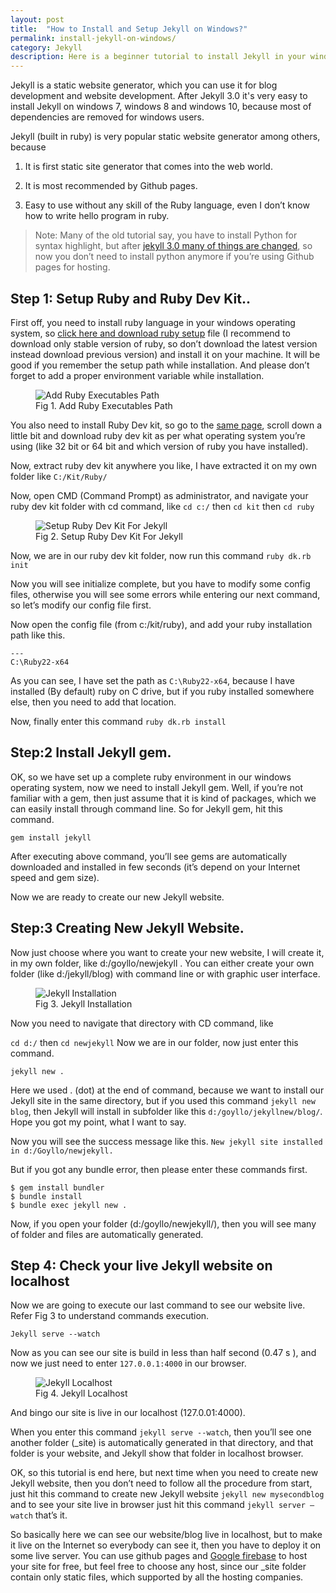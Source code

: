 ```yaml
---
layout: post
title:  "How to Install and Setup Jekyll on Windows?"
permalink: install-jekyll-on-windows/
category: Jekyll
description: Here is a beginner tutorial to install Jekyll in your windows system without any trouble.
---
```

Jekyll is a static website generator, which you can use it for blog development and website development. After Jekyll 3.0 it's very easy to install Jekyll on windows 7, windows 8 and windows 10, because most of dependencies are removed for windows users.

Jekyll (built in ruby) is very popular static website generator among others, because 

1) It is first static site generator that comes into the web world.

2) It is most recommended by Github pages.

3) Easy to use without any skill of the Ruby language, even I don’t know how to write hello program in ruby.

> Note: Many of  the old tutorial say, you have to install Python for syntax highlight, but after <a href="https://github.com/blog/2100-github-pages-now-faster-and-simpler-with-jekyll-3-0" rel="nofollow" target="_blank">jekyll 3.0 many of things are changed</a>, so now you don’t need to install python anymore if you’re using Github pages for hosting.
>

## Step 1: Setup Ruby and Ruby Dev Kit.. 

First off, you need to install ruby language in your windows operating system, so  <a href="http://rubyinstaller.org/downloads/" rel="nofollow" target="_blank">click here and download ruby setup</a> file (I recommend to download only stable version of ruby, so don’t download the latest version instead download previous version) and install it on your machine. It will be good if you remember the setup path while installation. And please don’t forget to add a proper environment variable while installation.

<figure>
 <img class="img-responsive" alt="Add Ruby Executables Path" src="https://cdn.goyllo.com/jekyll/Add-Ruby-Executables-path.png" />
  <figcaption>Fig 1. Add Ruby Executables Path</figcaption>
</figure>

You also need to install Ruby Dev kit, so go to the <a href="http://rubyinstaller.org/downloads/" rel="nofollow" target="_blank">same page</a>, scroll down a little bit and download ruby dev kit as per what operating system you’re using (like 32 bit or 64 bit and which version of ruby you have installed).

Now, extract ruby dev kit anywhere you like, I have extracted it on my own folder like `C:/Kit/Ruby/`

Now, open CMD (Command Prompt) as administrator, and navigate your ruby dev kit folder with cd command, like `cd c:/` then `cd kit` then `cd ruby`

<figure>
 <img class="img-responsive" alt="Setup Ruby Dev Kit For Jekyll" src="https://cdn.goyllo.com/jekyll/setup-ruby-dev-kit-for-jekyll.png" />
  <figcaption>Fig 2. Setup Ruby Dev Kit For Jekyll</figcaption>
</figure>

Now, we are in our ruby dev kit folder, now run this command 
`ruby dk.rb init`

Now you will see initialize complete, but you have to modify some config files, otherwise you will see some errors while entering our next command, so let’s modify our config file first.

Now open the config file (from c:/kit/ruby), and add your ruby installation path like this.

`---`<br/>
`C:\Ruby22-x64`


As you can see, I have set the path as `C:\Ruby22-x64`, because I have installed (By default) ruby on C drive, but if you ruby installed somewhere else, then you need to add that location.

Now, finally enter this command `ruby dk.rb install`

## Step:2 Install Jekyll gem.

OK, so we have set up a complete ruby environment in our windows operating system, now we need to install Jekyll gem. Well, if you’re not familiar with a gem, then just assume that it is kind of packages, which we can easily install through command line. So for Jekyll gem, hit this command.

`gem install jekyll`

After executing above command, you’ll see gems are automatically downloaded and installed in few seconds (it’s depend on your Internet speed and gem size).

Now we are ready to create our new Jekyll website.

## Step:3 Creating New Jekyll Website.

Now just choose where you want to create your new website, I will create it, in my own folder, like d:/goyllo/newjekyll . You can either create your own folder (like d:/jekyll/blog) with command line or with graphic user interface.

<figure>
 <img class="img-responsive" alt="Jekyll Installation" src="https://cdn.goyllo.com/jekyll/jekyll-installation.png" />
  <figcaption>Fig 3. Jekyll Installation</figcaption>
</figure>

Now you need to navigate that directory with CD command, like

`cd d:/` then `cd newjekyll`
Now we are in our folder, now just enter this command.

`jekyll new .`

Here we used . (dot) at the end of command, because we want to install our Jekyll site in the same directory, but if you used this command `jekyll new blog`, then Jekyll will install in subfolder like this `d:/goyllo/jekyllnew/blog/`. Hope you got my point, what I want to say.

Now you will see the success message like this. `New jekyll site installed in d:/Goyllo/newjekyll.`

But if you got any bundle error, then please enter these commands first.

	$ gem install bundler
	$ bundle install
	$ bundle exec jekyll new .

Now, if you open your folder (d:/goyllo/newjekyll/), then you will see many of folder and files are automatically generated.

## Step 4: Check your live Jekyll website on localhost ##

Now we are going to execute our last command to see our website live. Refer Fig 3 to understand commands execution.

`Jekyll serve --watch`

Now as you can see our site is build in less than half second (0.47 s ), and now we just need to enter `127.0.0.1:4000` in our browser.

<figure>
 <img class="img-responsive" alt="Jekyll Localhost" src="https://cdn.goyllo.com/jekyll/Jekyll-localhost.png" />
  <figcaption>Fig 4. Jekyll Localhost</figcaption>
</figure>

And bingo our site is live in our localhost (127.0.01:4000).

When you enter this command `jekyll serve --watch`, then you’ll see one another folder (_site) is automatically generated in that directory, and that folder is your website, and Jekyll show that folder in localhost browser.

OK, so this tutorial is end here, but next time when you need to create new Jekyll website, then you don’t need to follow all the procedure from start, just hit this command to create new Jekyll website `jekyll new mysecondblog` and to see your site live in browser just hit this command `jekyll server –watch` that’s it.

So basically here we can see our website/blog live in localhost, but to make it live on the Internet so everybody can see it, then you have to deploy it on some live server. You can use github pages and [Google firebase](/deploy-jekyll-to-google-firebase/) to host your site for free, but feel free to choose any host, since our _site folder contain only static files, which supported by all the hosting companies.
